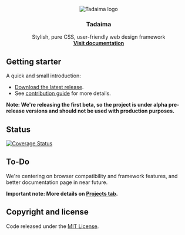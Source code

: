 <p align="center">
	<img src="https://raw.githubusercontent.com/Social-chan/Tadaima/master/logo.png" alt="Tadaima logo">
	<h3 align="center">Tadaima</h3>
	<p align="center">
		Stylish, pure CSS, user-friendly web design framework 
		<br>
		<a href="https://tadaima.social-chan.com"><strong>Visit documentation</strong></a>
	</p>
</p>

## Getting starter
A quick and small introduction:

- [Download the latest release](https://github.com/Social-chan/Tadaima/archive/0.2.2.zip).
- See [contribution guide](https://github.com/Social-chan/Tadaima/blob/master/CONTRIBUTING.md) for more details.

**Note: We're releasing the first beta, so the project is under alpha pre-release versions and should not be used with production purposes.**

## Status
[![Coverage Status](https://coveralls.io/repos/github/Social-chan/Tadaima/badge.svg?branch=master)](https://coveralls.io/github/Social-chan/Tadaima?branch=master)

## To-Do
We're centering on browser compatibility and framework features, and better documentation page in near future.

**Important note: More details on [Projects tab](https://github.com/Social-chan/Tadaima/projects).**

## Copyright and license
Code released under the [MIT License](https://github.com/Social-chan/Tadaima/blob/master/LICENSE).
